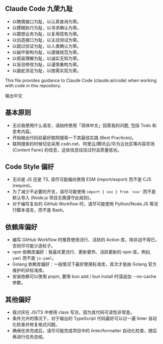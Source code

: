 ## Claude Code 九荣九耻
- 以瞎猜接口为耻，以认真查询为荣。
- 以模糊执行为耻，以寻求确认为荣。
- 以臆想业务为耻，以复用现有为荣。
- 以创造接口为耻，以主动测试为荣。
- 以跳过验证为耻，以人类确认为荣。
- 以破坏架构为耻，以遵循规范为荣。
- 以假装理解为耻，以诚实无知为荣。
- 以盲目修改为耻，以谨慎重构为荣。
- 以画蛇添足为耻，以按需实现为荣。

This file provides guidance to Claude Code (claude.ai/code) when working with code in this repository.

输出中文
## 基本原则
- 无论我使用什么语言，请始终使用「简体中文」回答我的问题, 包括 Todo 和思考内容。
- 开始输出代码前最好联网搜索一下其最佳实践 (Best Practices)。
- 联网搜索的时候切忌采用 csdn.net、阿里云/腾讯云/华为云社区等内容农场 (Content Farm) 的信息，这些信息往往过时且质量低劣。

## Code Style 偏好

- 无论是 JS 还是 TS, 请尽可能偏向使用 ESM (import/export) 而不是 CJS (require)。
- 为了减少不必要的开支，请尽可能使用 `import { xxx } from 'xxx'` 而不是默认导入 (Node.js 项目无需遵守此规则)。
- 对于编写复杂的 GitHub Workflow 时，请尽可能使用 Python/Node.JS 等流行脚本语言，而不是 Bash。

## 依赖库偏好

- 编写 GitHub Workflow 时推荐使用流行、活跃的 Action 库，除非迫不得已，否则尽可能少造轮子。
- npm 依赖库偏好：我喜欢更流行、更新更热、活跃更新的 npm 库。例如, `yaml` 而不是 `js-yaml`。
- Golang 依赖库偏好：一般情况下最好使用标准库，其次才是由 Golang 官方维护的非标准库。
- 安装依赖可以使用 pnpm, 要用 bun add / bun install 时请追加 --no-cache 参数。

## 其他偏好

- 我讨厌在 JS/TS 中使用 class 写法，因为其代码可读性非常差。
- 条件允许的情况下，对于输出的 TypeScript 代码最好可以过一遍 linter 自动化检查并修复格式问题。
- 确保任务完成后，请尽可能完成项目中的 linter/formatter 自动化检查，随后再进行任务总结。
